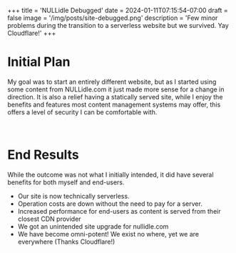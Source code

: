 +++
title = 'NULLidle Debugged'
date = 2024-01-11T07:15:54-07:00
draft = false
image = '/img/posts/site-debugged.png'
description = 'Few minor problems during the transition to a serverless website but we survived. Yay Cloudflare!'
+++

# Initial Plan

My goal was to start an entirely different website, but as I started using some content from NULLidle.com it just made more sense for a change in direction. It is also a relief having a statically served site, while I enjoy the benefits and features most content management systems may offer, this offers a level of security I can be comfortable with.

<br/>

# End Results 

While the outcome was not what I initially intended, it did have several benefits for both myself and end-users.

- Our site is now technically serverless.
- Operation costs are down without the need to pay for a server.
- Increased performance for end-users as content is served from their closest CDN provider
- We got an unintended site upgrade for nullidle.com
- We have become omni-potent! We exist no where, yet we are everywhere (Thanks Cloudflare!)
